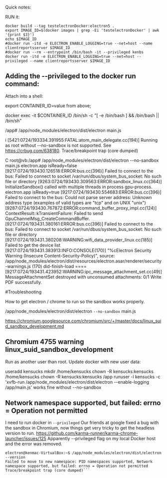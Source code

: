 Quick notes:

RUN it: 

```
docker build --tag testelectronDocker:electron5 .
export IMAGE_ID=$(docker images | grep -Ei 'testelectronDocker' | awk '{print $3}')
echo $IMAGE_ID
#docker run -itd -e ELECTRON_ENABLE_LOGGING=true --net=host --name clientreportsserver $IMAGE_ID
#docker run --rm --entrypoint /bin/bash -it --privileged kenbs
docker run -itd -e ELECTRON_ENABLE_LOGGING=true --net=host --privileged --name clientreportsserver $IMAGE_ID
```

## Adding the  --privileged  to the docker run command: 



Attach into a shell: 


export CONTAINER_ID=value from above;

docker exec -it $CONTAINER_ID /bin/sh -c "[ -e /bin/bash ] && /bin/bash || /bin/sh"


/app# /app/node_modules/electron/dist/electron main.js

i
[5421:0724/193334.391955:FATAL:atom_main_delegate.cc(194)] Running as root without --no-sandbox is not supported. See https://crbug.com/638180.
Trace/breakpoint trap (core dumped)

C
root@vb:/app# /app/node_modules/electron/dist/electron --no-sandbox main.js 
electron.app isReady=false
[9217:0724/193430.126518:ERROR:bus.cc(396)] Failed to connect to the bus: Failed to connect to socket /var/run/dbus/system_bus_socket: No such file or directory
[9263:0724/193430.309563:ERROR:sandbox_linux.cc(364)] InitializeSandbox() called with multiple threads in process gpu-process.
electron.app isReady=true
[9217:0724/193430.554683:ERROR:bus.cc(396)] Failed to connect to the bus: Could not parse server address: Unknown address type (examples of valid types are "tcp" and on UNIX "unix")
[9287:0724/193430.767872:ERROR:command_buffer_proxy_impl.cc(124)] ContextResult::kTransientFailure: Failed to send GpuChannelMsg_CreateCommandBuffer.
[9217:0724/193431.380161:ERROR:bus.cc(396)] Failed to connect to the bus: Failed to connect to socket /var/run/dbus/system_bus_socket: No such file or directory
[9217:0724/193431.380208:WARNING:wifi_data_provider_linux.cc(185)] Failed to get the device list
[9217:0724/193431.383913:INFO:CONSOLE(170)] "%cElectron Security Warning (Insecure Content-Security-Policy)", source: /app/node_modules/electron/dist/resources/electron.asar/renderer/security-warnings.js (170)
did-finish-load ====
[9217:0724/193431.423952:WARNING:ipc_message_attachment_set.cc(49)] MessageAttachmentSet destroyed with unconsumed attachments: 0/1
Write PDF successfully.


#Troubleshooting

How to get electron / chrome to run so the sandbox works properly. 

/app/node_modules/electron/dist/electron `--no-sandbox` main.js

https://chromium.googlesource.com/chromium/src/+/master/docs/linux_suid_sandbox_development.md


## Chromium 4755 warning linux_suid_sandbox_development

Run as another user than root. 
Update docker with new user data: 

useradd kensucks mkdir /home/kensucks chown -R kensucks:kensucks /home/kensucks chown -R kensucks:kensucks /app runuser -l kensucks -c 'xvfb-run /app/node_modules/electron/dist/electron --enable-logging /app/main.js'
works fine without --no-sandbox


## Network namespace supported, but failed: errno = Operation not permitted

I need to run docker in `--privileged` 
Our friends at google fixed a bug with the sandbox in Chromium, now things get very tricky to get the headless version to run.
https://github.com/karma-runner/karma-chrome-launcher/issues/125
Apparently --privileged flag on my local Docker host and the error was removed.
```root@kenmac-VirtualBox:/app# su - electron
electron@kenmac-VirtualBox:~$ /app/node_modules/electron/dist/electron --version
Failed to move to new namespace: PID namespaces supported, Network namespace supported, but failed: errno = Operation not permitted
Trace/breakpoint trap (core dumped)```
